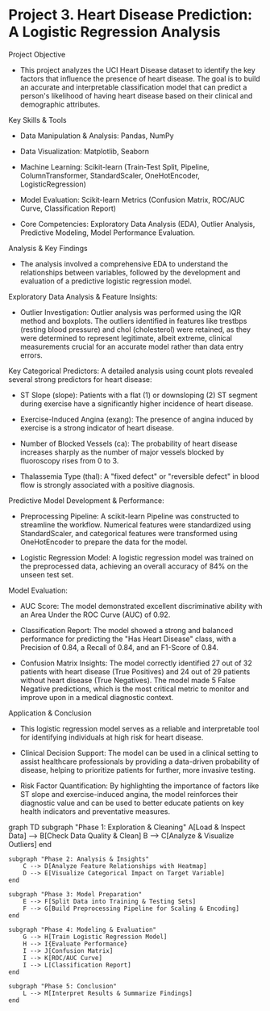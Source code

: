# Project 3. Heart Disease Prediction: A Logistic Regression Analysis

Project Objective
 - This project analyzes the UCI Heart Disease dataset to identify the key factors that influence the presence of heart disease. The goal is to build an accurate and interpretable classification model that can predict a person's likelihood of having heart disease based on their clinical and demographic attributes.

Key Skills & Tools
- Data Manipulation & Analysis: Pandas, NumPy

- Data Visualization: Matplotlib, Seaborn

- Machine Learning: Scikit-learn (Train-Test Split, Pipeline, ColumnTransformer, StandardScaler, OneHotEncoder, LogisticRegression)

- Model Evaluation: Scikit-learn Metrics (Confusion Matrix, ROC/AUC Curve, Classification Report)

- Core Competencies: Exploratory Data Analysis (EDA), Outlier Analysis, Predictive Modeling, Model Performance Evaluation.

Analysis & Key Findings
 - The analysis involved a comprehensive EDA to understand the relationships between variables, followed by the development and evaluation of a predictive logistic regression model.

Exploratory Data Analysis & Feature Insights:
 - Outlier Investigation: Outlier analysis was performed using the IQR method and boxplots. The outliers identified in features like trestbps (resting blood pressure) and chol (cholesterol) were retained, as they were determined to represent legitimate, albeit extreme, clinical measurements crucial for an accurate model rather than data entry errors.

Key Categorical Predictors: A detailed analysis using count plots revealed several strong predictors for heart disease:

- ST Slope (slope): Patients with a flat (1) or downsloping (2) ST segment during exercise have a significantly higher incidence of heart disease.

- Exercise-Induced Angina (exang): The presence of angina induced by exercise is a strong indicator of heart disease.

- Number of Blocked Vessels (ca): The probability of heart disease increases sharply as the number of major vessels blocked by fluoroscopy rises from 0 to 3.

- Thalassemia Type (thal): A "fixed defect" or "reversible defect" in blood flow is strongly associated with a positive diagnosis.

Predictive Model Development & Performance:
 - Preprocessing Pipeline: A scikit-learn Pipeline was constructed to streamline the workflow. Numerical features were standardized using StandardScaler, and categorical features were transformed using OneHotEncoder to prepare the data for the model.

 - Logistic Regression Model: A logistic regression model was trained on the preprocessed data, achieving an overall accuracy of 84% on the unseen test set.

Model Evaluation:

- AUC Score: The model demonstrated excellent discriminative ability with an Area Under the ROC Curve (AUC) of 0.92.

- Classification Report: The model showed a strong and balanced performance for predicting the "Has Heart Disease" class, with a Precision of 0.84, a Recall of 0.84, and an F1-Score of 0.84.

- Confusion Matrix Insights: The model correctly identified 27 out of 32 patients with heart disease (True Positives) and 24 out of 29 patients without heart disease (True Negatives). The model made 5 False Negative predictions, which is the most critical metric to monitor and improve upon in a medical diagnostic context.

Application & Conclusion
- This logistic regression model serves as a reliable and interpretable tool for identifying individuals at high risk for heart disease.

- Clinical Decision Support: The model can be used in a clinical setting to assist healthcare professionals by providing a data-driven probability of disease, helping to prioritize patients for further, more invasive testing.

- Risk Factor Quantification: By highlighting the importance of factors like ST slope and exercise-induced angina, the model reinforces their diagnostic value and can be used to better educate patients on key health indicators and preventative measures.



graph TD
    subgraph "Phase 1: Exploration & Cleaning"
        A[Load & Inspect Data] --> B[Check Data Quality & Clean]
        B --> C[Analyze & Visualize Outliers]
    end

    subgraph "Phase 2: Analysis & Insights"
        C --> D[Analyze Feature Relationships with Heatmap]
        D --> E[Visualize Categorical Impact on Target Variable]
    end

    subgraph "Phase 3: Model Preparation"
        E --> F[Split Data into Training & Testing Sets]
        F --> G[Build Preprocessing Pipeline for Scaling & Encoding]
    end

    subgraph "Phase 4: Modeling & Evaluation"
        G --> H[Train Logistic Regression Model]
        H --> I{Evaluate Performance}
        I --> J[Confusion Matrix]
        I --> K[ROC/AUC Curve]
        I --> L[Classification Report]
    end

    subgraph "Phase 5: Conclusion"
        L --> M[Interpret Results & Summarize Findings]
    end
